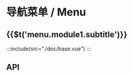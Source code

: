 <style>
.demo-menu.demo-block .source{
  text-align: left;
}
</style>
# 导航菜单 / Menu

## <span>{{$t('menu.module1.subtitle')}}</span>
:::include(src="./doc/base.vue")
:::

## API
<api-doc name="Menu" :doc="require('./api.json')"></api-doc>
<api-doc name="SubMenu" :doc="require('./../submenu/api.json')"></api-doc>
<api-doc name="MenuItem" :doc="require('./../menu-item/api.json')"></api-doc>

<!-- ## 测试
:::include(src="./doc/tests.vue")
::: -->
